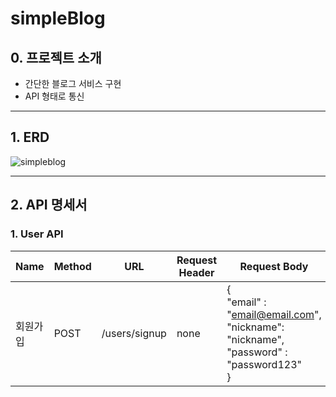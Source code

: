 # simpleBlog

## 0. 프로젝트 소개
- 간단한 블로그 서비스 구현
- API 형태로 통신
------
## 1. ERD
![simpleblog](https://github.com/Kim-Jong-Gyu/simpleBlog/assets/62927374/ef37ef6f-fffe-4ee8-af0c-03a3cfcd0777)

------
## 2. API 명세서

### 1. User API
| Name | Method | URL | Request Header | Request Body                                                                                   | Response Header | Response Body                                        |
|---|---|---|-----------------|------------------------------------------------------------------------------------------------|-----------------|------------------------------------------------------|
| 회원가입 | POST | /users/signup | none            | {<br/>"email" : "email@email.com",<br/>"nickname": "nickname",<br/>"password" : "password123"<br/>} | none            | {<br/>"status" : "200",<br/>"message":"회원가입에 성공했습니다"<br/>} |